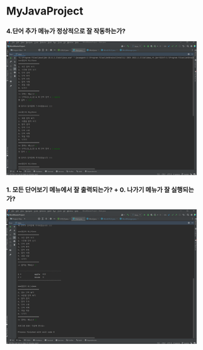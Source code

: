 # MyJavaProject

### 4.단어 추가 메뉴가 정상적으로 잘 작동하는가?

<img src = "https://github.com/Losecow/MyJavaProject/blob/master/photo/1.png">

### 1. 모든 단어보기 메뉴에서 잘 출력되는가? + 0. 나가기 메뉴가 잘 실행되는가?
<img src = "https://github.com/Losecow/MyJavaProject/blob/master/photo/2.png">



